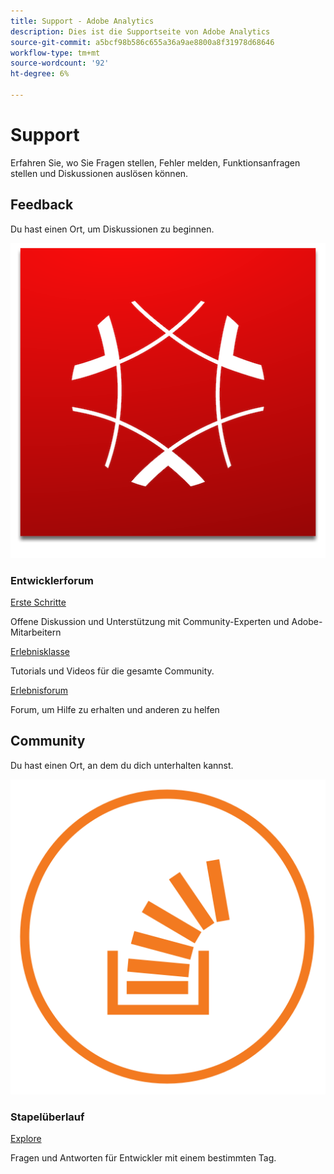 ```yaml
---
title: Support - Adobe Analytics
description: Dies ist die Supportseite von Adobe Analytics
source-git-commit: a5bcf98b586c655a36a9ae8800a8f31978d68646
workflow-type: tm+mt
source-wordcount: '92'
ht-degree: 6%

---
```



# Support

Erfahren Sie, wo Sie Fragen stellen, Fehler melden, Funktionsanfragen stellen und Diskussionen auslösen können.

## Feedback 

Du hast einen Ort, um Diskussionen zu beginnen.

![Adobe Experience Cloud](experience_cloud.png)

### Entwicklerforum

[Erste Schritte](https://adobe.io)

Offene Diskussion und Unterstützung mit Community-Experten und Adobe-Mitarbeitern

[Erlebnisklasse](https://adobe.io)

Tutorials und Videos für die gesamte Community.

[Erlebnisforum](https://adobe.io)

Forum, um Hilfe zu erhalten und anderen zu helfen

## Community

Du hast einen Ort, an dem du dich unterhalten kannst.

![Überlauf des Stapels](stack-overflow.png)

### Stapelüberlauf

[Explore](https://adobe.io)

Fragen und Antworten für Entwickler mit einem bestimmten Tag.

